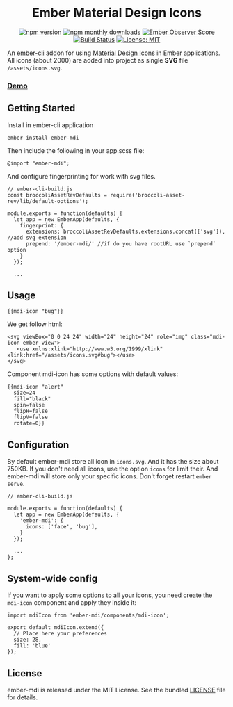 <h1 align="center">Ember Material Design Icons</h1>

<p align="center">
  <a href="https://www.npmjs.com/package/ember-mdi"><img src="https://img.shields.io/npm/v/ember-mdi.svg?style=flat-square&colorB=44cc11" alt="npm version"></a>
  <a href="https://www.npmjs.com/package/ember-mdi"><img src="https://img.shields.io/npm/dm/ember-mdi.svg?style=flat-square" alt="npm monthly downloads"></a>
  <a href="https://emberobserver.com/addons/ember-mdi"><img src="https://emberobserver.com/badges/ember-mdi.svg" alt="Ember Observer Score"></a>
  <a href="https://travis-ci.org/kaermorchen/ember-mdi"><img src="https://img.shields.io/travis/kaermorchen/ember-mdi.svg?style=flat-square" alt="Build Status"></a>
  <a href="https://opensource.org/licenses/MIT"><img src="https://img.shields.io/badge/License-MIT-blue.svg?style=flat-square" alt="License: MIT"></a>
</p>

An [ember-cli](http://www.ember-cli.com) addon for using [Material Design Icons](https://materialdesignicons.com/) in Ember applications. All icons (about 2000) are added into project as single **SVG** file `/assets/icons.svg`.

### [Demo](https://kaermorchen.github.io/ember-mdi/)

## Getting Started

Install in ember-cli application

```
ember install ember-mdi
```

Then include the following in your app.scss file:

```
@import "ember-mdi";
```

And configure fingerprinting for work with svg files.

```
// ember-cli-build.js
const broccoliAssetRevDefaults = require('broccoli-asset-rev/lib/default-options');

module.exports = function(defaults) {
  let app = new EmberApp(defaults, {
    fingerprint: {
      extensions: broccoliAssetRevDefaults.extensions.concat(['svg']), //add svg extension
      prepend: '/ember-mdi/' //if do you have rootURL use `prepend` option
    }
  });
  
  ...
```

## Usage

```
{{mdi-icon "bug"}}
```

We get follow html:

```
<svg viewBox="0 0 24 24" width="24" height="24" role="img" class="mdi-icon ember-view">
   <use xmlns:xlink="http://www.w3.org/1999/xlink" xlink:href="/assets/icons.svg#bug"></use>
</svg>
```

Component mdi-icon has some options with default values: 

```
{{mdi-icon "alert" 
  size=24
  fill="black"
  spin=false 
  flipH=false 
  flipV=false 
  rotate=0}}
```

## Configuration
By default ember-mdi store all icon in `icons.svg`. And it has the size about 750KB. If you don't need all icons, use the option `icons` for limit their. And ember-mdi will store only your specific icons. Don't forget restart `ember serve`.

```
// ember-cli-build.js

module.exports = function(defaults) {
  let app = new EmberApp(defaults, {
    'ember-mdi': {
      icons: ['face', 'bug'],
    }
  });

  ...
};
```

## System-wide config
If you want to apply some options to all your icons, you need create the `mdi-icon` component and apply they inside it:

```
import mdiIcon from 'ember-mdi/components/mdi-icon';

export default mdiIcon.extend({
  // Place here your preferences
  size: 28,
  fill: 'blue'
});
```

## License
ember-mdi is released under the MIT License. See the bundled [LICENSE](LICENSE.md) file for details.
